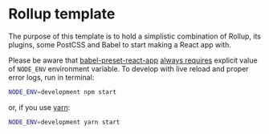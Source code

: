 # Rollup template

The purpose of this template is to hold a simplistic combination of Rollup, its plugins, some PostCSS and Babel to start making a React app with.

Please be aware that [babel-preset-react-app](/facebook/create-react-app) [always requires](https://twitter.com/dan_abramov/status/780508054932623360) explicit value of `NODE_ENV` environment variable. To develop with live reload and proper error logs, run in terminal:

```bash
NODE_ENV=development npm start
```

or, if you use [yarn](/yarnpkg/yarn):

```bash
NODE_ENV=development yarn start
```
